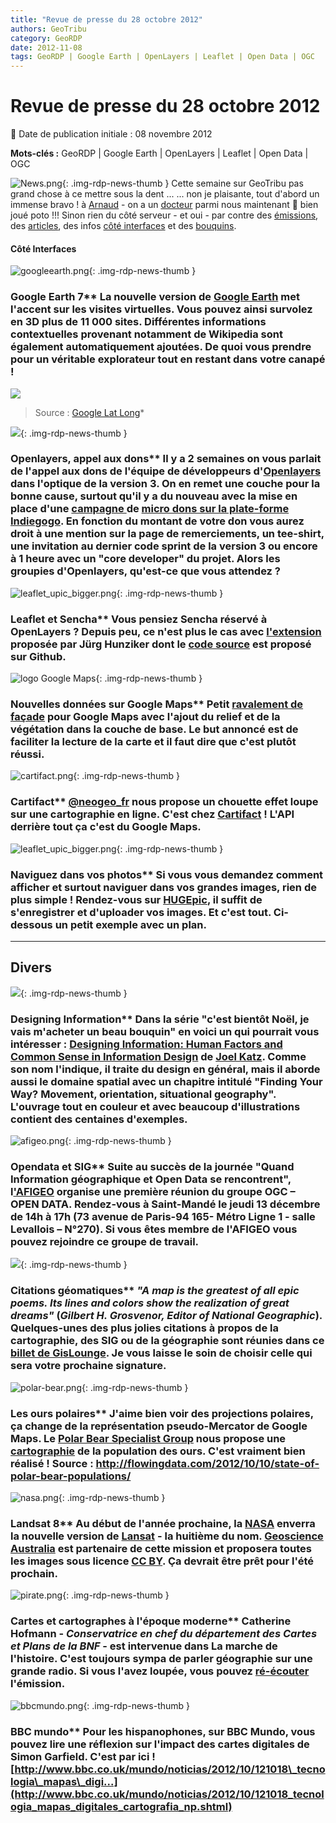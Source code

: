 ```yaml
---
title: "Revue de presse du 28 octobre 2012"
authors: GeoTribu
category: GeoRDP
date: 2012-11-08
tags: GeoRDP | Google Earth | OpenLayers | Leaflet | Open Data | OGC
---
```


# Revue de presse du 28 octobre 2012


:calendar: Date de publication initiale : 08 novembre 2012

**Mots-clés :** GeoRDP | Google Earth | OpenLayers | Leaflet | Open Data | OGC


![News.png](https://cdn.geotribu.fr/images/internal/icons-rdp-news/news.png){: .img-rdp-news-thumb }
 Cette semaine sur GeoTribu pas grand chose à ce mettre sous la dent ... ... non je plaisante, tout d'abord un immense bravo ! à [Arnaud](https://twitter.com/geotribu) - on a un [docteur](http://www.geotribu.net/node/551) parmi nous maintenant :slightly_smiling_face: bien joué poto !!! Sinon rien du côté serveur - et oui - par contre des [émissions](#news31), des [articles](#news14), des infos [côté interfaces](#news21) et des [bouquins](#news41).

#### Côté Interfaces

 ![googleearth.png](http://www.geotribu.net/sites/default/files/Tuto/img/googleearth.png){: .img-rdp-news-thumb }

### Google Earth 7** La nouvelle version de [Google Earth](http://www.google.fr/earth/index.html) met l'accent sur les visites virtuelles. Vous pouvez ainsi survolez en 3D plus de 11 000 sites. Différentes informations contextuelles provenant notamment de Wikipedia sont également automatiquement ajoutées. De quoi vous prendre pour un véritable explorateur tout en restant dans votre canapé !

 ![](http://4.bp.blogspot.com/-gBS8hcttvUA/UJFa6TzFeoI/AAAAAAAABzw/I02GQIefClA/s1600/Earth+7+tour+guide.jpg)  
 > Source : [Google Lat Long](http://google-latlong.blogspot.fr/2012/10/explore-world-with-tour-guide-and-3d.html)*



 ![](https://cdn.geotribu.fr/images/logos-icones/logiciels_librairies/openlayers.png){: .img-rdp-news-thumb }

### Openlayers, appel aux dons** Il y a 2 semaines on vous parlait de l'appel aux dons de l'équipe de développeurs d'[Openlayers](http://openlayers.org/) dans l'optique de la version 3. On en remet une couche pour la bonne cause, surtout qu'il y a du nouveau avec la mise en place d'une [campagne ](http://openlayers.org/blog/2012/11/01/crowdfunding-openlayers-3/) de [micro dons sur la plate-forme Indiegogo](http://www.indiegogo.com/ol3). En fonction du montant de votre don vous aurez droit à une mention sur la page de remerciements, un tee-shirt, une invitation au dernier code sprint de la version 3 ou encore à 1 heure avec un "core developer" du projet. Alors les groupies d'Openlayers, qu'est-ce que vous attendez ?



 ![leaflet_upic_bigger.png](https://cdn.geotribu.fr/images/logos-icones/logiciels_librairies/leaflet.png){: .img-rdp-news-thumb }

### Leaflet et Sencha** Vous pensiez Sencha réservé à OpenLayers ? Depuis peu, ce n'est plus le cas avec [l'extension](https://market.sencha.com/users/162/extensions/177) proposée par Jürg Hunziker dont le [code source](https://github.com/tschortsch/Ext.ux.LeafletMap) est proposé sur Github.



 ![logo Google Maps](https://cdn.geotribu.fr/img/logos-icones/entreprises_association/google/google_maps.png){: .img-rdp-news-thumb }

### Nouvelles données sur Google Maps** Petit [ravalement de façade](http://google-latlong.blogspot.com/2012/10/get-better-view-of-natural-geography.html) pour Google Maps avec l'ajout du relief et de la végétation dans la couche de base. Le but annoncé est de faciliter la lecture de la carte et il faut dire que c'est plutôt réussi.



 ![cartifact.png](/sites/default/files/Tuto/img/Blog/cartifact.png){: .img-rdp-news-thumb }

### Cartifact** [@neogeo\_fr](https://twitter.com/neogeo_fr) nous propose un chouette effet loupe sur une cartographie en ligne. C'est chez [Cartifact](http://maps.cartifact.com/lany/) ! L'API derrière tout ça c'est du Google Maps.

 ![leaflet_upic_bigger.png](https://cdn.geotribu.fr/images/logos-icones/logiciels_librairies/leaflet.png){: .img-rdp-news-thumb }

### Naviguez dans vos photos** Si vous vous demandez comment afficher et surtout naviguer dans vos grandes images, rien de plus simple ! Rendez-vous sur [HUGEpic](http://hugepic.io/), il suffit de s'enregistrer et d'uploader vos images. Et c'est tout. Ci-dessous un petit exemple avec un plan.



----

## Divers

 ![](http://www.geotribu.net/sites/default/files/Tuto/img/Blog/libri.png){: .img-rdp-news-thumb }

### Designing Information** Dans la série "c'est bientôt Noël, je vais m'acheter un beau bouquin" en voici un qui pourrait vous intéresser : [Designing Information: Human Factors and Common Sense in Information Design](http://www.wiley.com/WileyCDA/WileyTitle/productCd-111834197X,descCd-tableOfContents.html) de [Joel Katz](http://www.joelkatzdesign.com/index.html). Comme son nom l'indique, il traite du design en général, mais il aborde aussi le domaine spatial avec un chapitre intitulé "Finding Your Way? Movement, orientation, situational geography". L'ouvrage tout en couleur et avec beaucoup d'illustrations contient des centaines d'exemples.



 ![afigeo.png](/sites/default/files/Tuto/img/Blog/afigeo.png){: .img-rdp-news-thumb }

### Opendata et SIG** Suite au succès de la journée "Quand Information géographique et Open Data se rencontrent", l['AFIGEO](http://www.afigeo.asso.fr/voir-toutes-les-news/631-le-gt-ogc-de-lafigeo-setend-a-la-problematique-open-data-participez-a-la-reunion-du-13-dec-2012.html) organise une première réunion du groupe OGC – OPEN DATA. Rendez-vous à Saint-Mandé le jeudi 13 décembre de 14h à 17h (73 avenue de Paris-94 165- Métro Ligne 1 - salle Levallois – N°270). Si vous êtes membre de l'AFIGEO vous pouvez rejoindre ce groupe de travail.



 ![](https://cdn.geotribu.fr/images/internal/icons-rdp-news/world.png){: .img-rdp-news-thumb }

### Citations géomatiques** ***"A map is the greatest of all epic poems. Its lines and colors show the realization of great dreams"*** (*Gilbert H. Grosvenor, Editor of National Geographic*). Quelques-unes des plus jolies citations à propos de la cartographie, des SIG ou de la géographie sont réunies dans ce [billet de GisLounge](http://gislounge.com/gis-quotes/). Je vous laisse le soin de choisir celle qui sera votre prochaine signature.



 ![polar-bear.png](/sites/default/files/Tuto/img/Blog/polar-bear.png){: .img-rdp-news-thumb }

### Les ours polaires** J'aime bien voir des projections polaires, ça change de la représentation pseudo-Mercator de Google Maps. Le [Polar Bear Specialist Group](http://pbsg.npolar.no/en/) nous propose une [cartographie](http://pbsg.npolar.no/en/dynamic/app/) de la population des ours. C'est vraiment bien réalisé ! Source : <http://flowingdata.com/2012/10/10/state-of-polar-bear-populations/>



 ![nasa.png](/sites/default/files/Tuto/img/Blog/nasa.png){: .img-rdp-news-thumb }

### Landsat 8** Au début de l'année prochaine, la [NASA](http://landsat.usgs.gov/) enverra la nouvelle version de [Lansat](http://en.wikipedia.org/wiki/Landsat_program) - la huitième du nom. [Geoscience Australia](http://www.ga.gov.au/) est partenaire de cette mission et proposera toutes les images sous licence [CC BY](http://creativecommons.org/weblog/entry/34428). Ça devrait être prêt pour l'été prochain.



 ![pirate.png](/sites/default/files/Tuto/img/Blog/franceinter.png){: .img-rdp-news-thumb }

### Cartes et cartographes à l'époque moderne** Catherine Hofmann - *Conservatrice en chef du département des Cartes et Plans de la BNF* - est intervenue dans La marche de l'histoire. C'est toujours sympa de parler géographie sur une grande radio. Si vous l'avez loupée, vous pouvez [ré-écouter](http://www.franceinter.fr/emission-la-marche-de-l-histoire-cartes-et-cartographes-a-l-epoque-moderne) l'émission.



 ![bbcmundo.png](/sites/default/files/Tuto/img/Blog/bbcmundo.png){: .img-rdp-news-thumb }

### BBC mundo** Pour les hispanophones, sur BBC Mundo, vous pouvez lire une réflexion sur l'impact des cartes digitales de Simon Garfield. C'est par ici ! [http://www.bbc.co.uk/mundo/noticias/2012/10/121018\_tecnologia\_mapas\_digi...](http://www.bbc.co.uk/mundo/noticias/2012/10/121018_tecnologia_mapas_digitales_cartografia_np.shtml)
